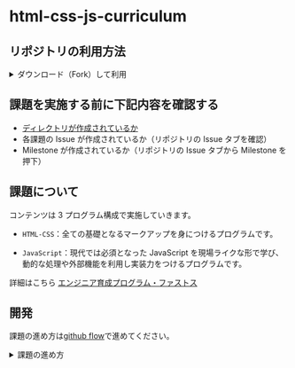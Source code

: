 # html-css-js-curriculum

## リポジトリの利用方法

<details>
  <summary>ダウンロード（Fork）して利用</summary>

1. 「Fork」を押す
   ![](https://github.com/ALCHEMY-curriculum/public-alchemy-curriculum/assets/53852040/c419f24e-707d-455a-89f8-384cde2f0650)

2. 「Create Fork」を押す
   ![](https://github.com/ALCHEMY-curriculum/public-alchemy-curriculum/assets/53852040/165c6c6b-d14e-4898-9252-761ed22081e9)

3. Fork した「public-alchemy-curriculum」の「<> Code ▼ 」を押す
   ![](https://github.com/ALCHEMY-curriculum/public-alchemy-curriculum/assets/53852040/514c02a6-fa7f-429d-878f-c0ebc63edbec)

4. clone リンクをコピーする
   ![](https://github.com/ALCHEMY-curriculum/public-alchemy-curriculum/assets/53852040/074788ed-8e9a-49ee-8e22-b6901e03fa76)

5. ローカルでターミナルを開く（以下 2 つのどちらかの方法で行う）

   ① Spotlight で「ターミナル」と検索し開く
   ![](./assets/terminal_spotlight.png)

   ② Launchpad 内で「ターミナル」を検索し開く
   ![](./assets/terminal_launchpad.png)

6. ターミナルで`git clone git@github.com:XXXXXXXX/public-alchemy-curriculum.git`　を打ち込み、「ENTER」を押す

   ※ XXXXXXXX は Github のユーザネームが入ります

   ※ `git clone `の後に 4. でコピーしたものをペーストすると上記のコマンドになります

   ![](https://github.com/ALCHEMY-curriculum/public-alchemy-curriculum/assets/53852040/fd91392a-1e3d-43ca-90de-708e552a2851)

   ローカルに「public-alchemy-curriculum」フォルダが作成されていれば、clone が成功しています
   ![](https://github.com/ALCHEMY-curriculum/public-alchemy-curriculum/assets/53852040/821f7029-1d03-43ac-a3e6-3d6cb6128b1e)

</details>

## 課題を実施する前に下記内容を確認する

- [ディレクトリが作成されているか](https://www.notion.so/alchemy-inc/d39c7c0e8dce4ddfa049a1ea99e1e29f)
- 各課題の Issue が作成されているか（リポジトリの Issue タブを確認）
- Milestone が作成されているか（リポジトリの Issue タブから Milestone を押下）

## 課題について

コンテンツは 3 プログラム構成で実施していきます。

- `HTML-CSS`：全ての基礎となるマークアップを身につけるプログラムです。

- `JavaScript`：現代では必須となった JavaScript を現場ライクな形で学び、動的な処理や外部機能を利用し実装力をつけるプログラムです。

詳細はこちら [エンジニア育成プログラム・ファストス](https://www.notion.so/1f5483e3a0f249629a2f5ece97e2e4d1)

## 開発

課題の進め方は[github flow](https://atmarkit.itmedia.co.jp/ait/articles/1708/01/news015.html)で進めてください。

<details>
  <summary>課題の進め方</summary>

- master ブランチから新規ブランチを切る
- 新規ブランチで実装を進める
- git で適宜コミット
- github に push
- github 上で PR を作って、レビュー実施
  - PR の書き方は[こちら](https://hydrakecat.hatenablog.jp/entry/2018/06/30/%E3%83%AC%E3%83%93%E3%83%A5%E3%83%BC%E3%81%97%E3%81%A6%E3%82%82%E3%82%89%E3%81%84%E3%82%84%E3%81%99%E3%81%84PR%E3%81%AE%E6%9B%B8%E3%81%8D%E6%96%B9)を参考に
- **研修生**がマージ

以下、下記の総合課題を例にして説明します。

https://www.notion.so/alchemy-inc/586e3d4481e44b339ce2c2c83591f9d0

1. 指定されたブランチ名(`html-general`)を確認し、ローカル環境でそのブランチを作成し、今のブランチからそのブランチに移動します。

- `git branch`とターミナルで打ち込み`Enter`を押し、現在のブランチを確認します。
  
  ![](https://github.com/ALCHEMY-curriculum/public-alchemy-curriculum/assets/53852040/d1d1d10b-63e9-4443-a4de-2eaa19d312be)

- `git switch -c html-general`とターミナルで打ち込み`Enter`を押します。
- `git branch`とターミナルで打ち込み`Enter`を押し、`html-general`ブランチに移動しているか確認します。
  
![](https://github.com/ALCHEMY-curriculum/public-alchemy-curriculum/assets/53852040/8815d618-0ec9-4cea-a872-a11a176b7634)

2. 指定されたファイル(`general.html`)を修正します。

3. 修正したファイルをステージングに追加します。
   `git add html_learning/html/general.html` とターミナルに打ち込み`Enter`を押します。
   
4. ステージングされたファイルをコミットします。
   `git commit -v` とターミナルに打ち込み`Enter`を押します。
   ※`-v`オプションをつけることで自分が修正した差分の確認もすることができます。
   
  ![](https://github.com/ALCHEMY-curriculum/public-alchemy-curriculum/assets/53852040/49635e26-e139-4292-a1d1-b378edddf23c)


5. コミットメッセージを打ち込みます。
   コミットメッセージは以下のリンクを参考にしてください。
   ![](https://qiita.com/konatsu_p/items/dfe199ebe3a7d2010b3e)

今回の例では`feat:HTML総合課題の実装`としておきます。
保存したら × ボタンでコミットメーセージの Window を閉じます。

![](https://github.com/ALCHEMY-curriculum/public-alchemy-curriculum/assets/53852040/960fb873-9d9b-4362-a472-50bd28c1889b)

6. リモートリポジトリに変更をプッシュします。
   `git push origin html-general`とターミナルに打ち込み`Enter`を押します。
   
![](https://github.com/ALCHEMY-curriculum/public-alchemy-curriculum/assets/53852040/3d3133bb-24dc-4455-b863-b7d9f2e659fa)

7. リモートリポジトリで PR(プルリクエスト)を作成します。

- `Compare & pull request`ボタンを押します。
  
![](https://github.com/ALCHEMY-curriculum/public-alchemy-curriculum/assets/53852040/27ee83d6-bb79-4521-b975-04897d5f4845)

- ブランチが`html-general`ブランチから`main`に向いていることを確認します
  ※ `base repository`、`head repository`の表記の箇所は赤い部分が自分のユーザ名になっているか必ず確認してください。
  
![](https://github.com/ALCHEMY-curriculum/public-alchemy-curriculum/assets/53852040/80240494-316b-4ba9-961b-a193a53ad317)

- PR の内容を記述します。
  ※コミットメッセージは実務を想定して他者から見てもらうことを意識して書くと勉強になります。
  
  ![](https://github.com/ALCHEMY-curriculum/public-alchemy-curriculum/assets/53852040/4f0eeb23-9643-45e0-8842-3337adea86a3)

- `Create pull request` ボタンを押します。

![](https://github.com/ALCHEMY-curriculum/public-alchemy-curriculum/assets/53852040/5da817a6-ffd4-4d93-ad56-e457e5a1bcd8)

8. `Merge pull request`ボタンを押し、セルフマージします。

![](https://github.com/ALCHEMY-curriculum/public-alchemy-curriculum/assets/53852040/8fad7a5f-6910-479a-81b2-9f393b9f8b29)

</details>
